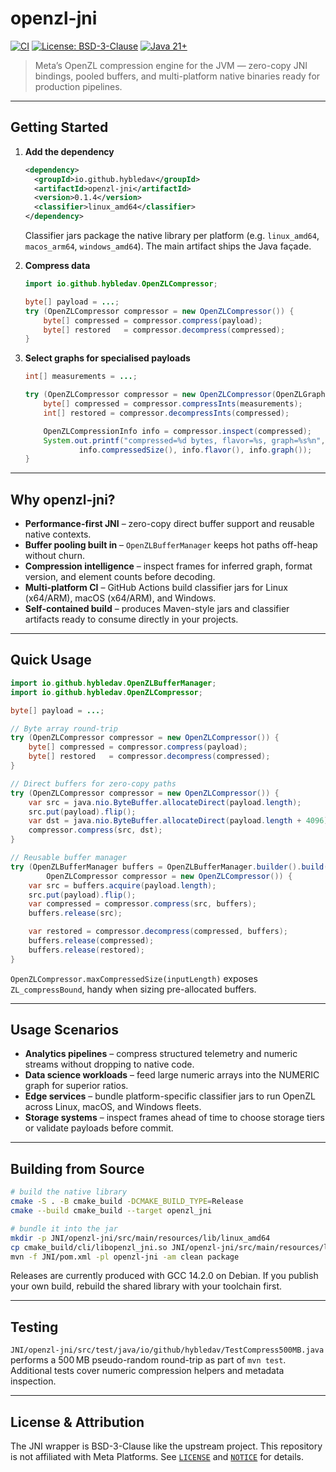 # openzl-jni

[![CI](https://github.com/hybledav/openzl-jni/actions/workflows/ci.yml/badge.svg)](https://github.com/hybledav/openzl-jni/actions/workflows/ci.yml)
[![License: BSD-3-Clause](https://img.shields.io/badge/license-BSD--3--Clause-blue.svg)](LICENSE)
[![Java 21+](https://img.shields.io/badge/java-21%2B-ff69b4.svg)](https://openjdk.org/projects/jdk/21/)

> Meta’s OpenZL compression engine for the JVM — zero-copy JNI bindings, pooled buffers, and multi-platform native binaries ready for production pipelines.

---

## Getting Started

1. **Add the dependency**

   ```xml
   <dependency>
     <groupId>io.github.hybledav</groupId>
     <artifactId>openzl-jni</artifactId>
     <version>0.1.4</version>
     <classifier>linux_amd64</classifier>
   </dependency>
   ```

   Classifier jars package the native library per platform (e.g. `linux_amd64`, `macos_arm64`, `windows_amd64`). The main artifact ships the Java façade.

2. **Compress data**

   ```java
   import io.github.hybledav.OpenZLCompressor;

   byte[] payload = ...;
   try (OpenZLCompressor compressor = new OpenZLCompressor()) {
       byte[] compressed = compressor.compress(payload);
       byte[] restored   = compressor.decompress(compressed);
   }
   ```

3. **Select graphs for specialised payloads**

   ```java
   int[] measurements = ...;

   try (OpenZLCompressor compressor = new OpenZLCompressor(OpenZLGraph.NUMERIC)) {
       byte[] compressed = compressor.compressInts(measurements);
       int[] restored = compressor.decompressInts(compressed);

       OpenZLCompressionInfo info = compressor.inspect(compressed);
       System.out.printf("compressed=%d bytes, flavor=%s, graph=%s%n",
               info.compressedSize(), info.flavor(), info.graph());
   }
   ```

---

## Why openzl-jni?

- **Performance-first JNI** – zero-copy direct buffer support and reusable native contexts.
- **Buffer pooling built in** – `OpenZLBufferManager` keeps hot paths off-heap without churn.
- **Compression intelligence** – inspect frames for inferred graph, format version, and element counts before decoding.
- **Multi-platform CI** – GitHub Actions build classifier jars for Linux (x64/ARM), macOS (x64/ARM), and Windows.
- **Self-contained build** – produces Maven-style jars and classifier artifacts ready to consume directly in your projects.

---

## Quick Usage

```java
import io.github.hybledav.OpenZLBufferManager;
import io.github.hybledav.OpenZLCompressor;

byte[] payload = ...;

// Byte array round-trip
try (OpenZLCompressor compressor = new OpenZLCompressor()) {
    byte[] compressed = compressor.compress(payload);
    byte[] restored   = compressor.decompress(compressed);
}

// Direct buffers for zero-copy paths
try (OpenZLCompressor compressor = new OpenZLCompressor()) {
    var src = java.nio.ByteBuffer.allocateDirect(payload.length);
    src.put(payload).flip();
    var dst = java.nio.ByteBuffer.allocateDirect(payload.length + 4096);
    compressor.compress(src, dst);
}

// Reusable buffer manager
try (OpenZLBufferManager buffers = OpenZLBufferManager.builder().build();
        OpenZLCompressor compressor = new OpenZLCompressor()) {
    var src = buffers.acquire(payload.length);
    src.put(payload).flip();
    var compressed = compressor.compress(src, buffers);
    buffers.release(src);

    var restored = compressor.decompress(compressed, buffers);
    buffers.release(compressed);
    buffers.release(restored);
}
```

`OpenZLCompressor.maxCompressedSize(inputLength)` exposes `ZL_compressBound`, handy when sizing pre-allocated buffers.

---

## Usage Scenarios

- **Analytics pipelines** – compress structured telemetry and numeric streams without dropping to native code.
- **Data science workloads** – feed large numeric arrays into the NUMERIC graph for superior ratios.
- **Edge services** – bundle platform-specific classifier jars to run OpenZL across Linux, macOS, and Windows fleets.
- **Storage systems** – inspect frames ahead of time to choose storage tiers or validate payloads before commit.

---

## Building from Source

```bash
# build the native library
cmake -S . -B cmake_build -DCMAKE_BUILD_TYPE=Release
cmake --build cmake_build --target openzl_jni

# bundle it into the jar
mkdir -p JNI/openzl-jni/src/main/resources/lib/linux_amd64
cp cmake_build/cli/libopenzl_jni.so JNI/openzl-jni/src/main/resources/lib/linux_amd64/
mvn -f JNI/pom.xml -pl openzl-jni -am clean package
```

Releases are currently produced with GCC 14.2.0 on Debian. If you publish your own build, rebuild the shared library with your toolchain first.

---

## Testing

`JNI/openzl-jni/src/test/java/io/github/hybledav/TestCompress500MB.java` performs a 500 MB pseudo-random round-trip as part of `mvn test`. Additional tests cover numeric compression helpers and metadata inspection.

---

## License & Attribution

The JNI wrapper is BSD-3-Clause like the upstream project. This repository is not affiliated with Meta Platforms. See [`LICENSE`](LICENSE) and [`NOTICE`](NOTICE) for details.
